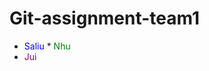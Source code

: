 # Git-assignment-team1

* <font color="blue"> Saliu </font>
*<font color="green"> Nhu </font>
* <font color="purple"> Jui </font>